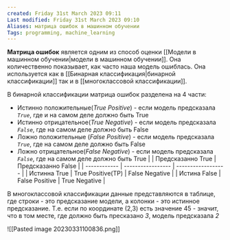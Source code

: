 ```yaml
---
created: Friday 31st March 2023 09:11
Last modified: Friday 31st March 2023 09:10
Aliases: матрица ошибок в машинном обучении
Tags: programming, machine_learning
---
```


**Матрица ошибок** является одним из способ оценки [[Модели в машинном обучении|модели в машинном обучении]]. Она количественно показывает, как часто наша модель ошиблась. Она используется как в [[Бинарная классификация|бинарной классификации]] так и в [[многоклассовой классификации]].

В бинарной классификации матрица ошибок разделена на 4 части:
- Истинно положительные(*True Positive*) - если модель предсказала *`True`*, где и на самом деле должно быть True
- Истинно отрицательное(*True Negative*) - если модель предсказала *`False`*, где на самом деле должно быть False
- Ложно положительные (*False Positive*) - если модель предсказала *`True`*, где на самом деле должно быть False
- Ложно отрицательное(*False Negative*) - если модель предсказала *`False`*, где на самом деле должно быть True
|              | Предсказанно True | Предсказанно False |
| ------------ | ----------------- | ------------------ |
| Истинна True | True Positive(TP)                   |          False Negative          |
| Истина False             | False Positive                  |     True Negative               |



В многоклассовой классификации данные представляются в таблице, где строки - это предсказание модели, а колонки - это истинное предсказание.
Т.е. если по координате (2,3) есть значение 45 - значит, что в том месте, где должно быть пресказано *3*, модель предсказала *2* 
 
![[Pasted image 20230331100836.png]]


